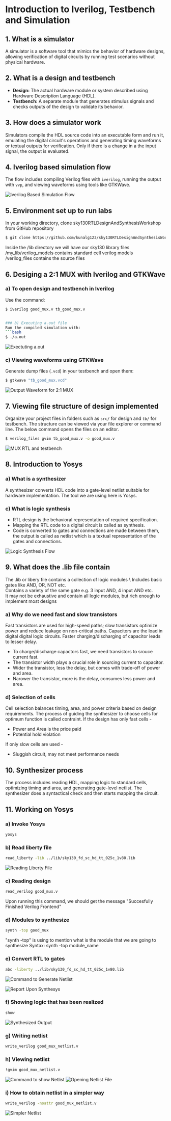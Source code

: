 # Introduction to Iverilog, Testbench and Simulation

## 1. What is a simulator
A simulator is a software tool that mimics the behavior of hardware designs, allowing verification of digital circuits by running test scenarios without physical hardware.

## 2. What is a design and testbench
- **Design:** The actual hardware module or system described using Hardware Description Language (HDL).
- **Testbench:** A separate module that generates stimulus signals and checks outputs of the design to validate its behavior.

## 3. How does a simulator work
Simulators compile the HDL source code into an executable form and run it, emulating the digital circuit's operations and generating timing waveforms or textual outputs for verification. Only if there is a change in a the input signal, the output is evaluated.

## 4. Iverilog based simulation flow
The flow includes compiling Verilog files with `iverilog`, running the output with `vvp`, and viewing waveforms using tools like GTKWave.

![Iverilog Based Simulation Flow](images/iverilog%20simulation%20flow%20.png)

## 5. Environment set up to run labs
In your working directory, clone sky130RTLDesignAndSynthesisWorkshop from GitHub repository 
```bash 
$ git clone https://github.com/kunalg123/sky130RTLDesignAndSynthesisWorkshop.git
```
Inside the /lib directory we will have our sky130 library files \
/my_lib/verilog_models contains standard cell verilog models \
/verilog_files contains the source files

## 6. Desiging a 2:1 MUX with Iverilog and GTKWave

### a) To open design and testbench in Iverilog
Use the command:
```bash
$ iverilog good_mux.v tb_good_mux.v


### b) Executing a.out file
Run the compiled simulation with:
```bash 
$ ./a.out
```
![Exectuting a.out](images/exectuting_goodmux_rtl_and_tb.png)

### c) Viewing waveforms using GTKWave
Generate dump files (`.vcd`) in your testbench and open them:
```bash
$ gtkwave "tb_good_mux.vcd"
```
![Output Waveform for 2:1 MUX](images/good_mux_waveform.png)

## 7. Viewing file structure of design implemented
Organize your project files in folders such as `src/` for design and `tb/` for testbench. The structure can be viewed via your file explorer or command line. The below command opens the files on an editor.
```bash 
$ verilog_files gvim tb_good_mux.v -o good_mux.v
```
![MUX RTL and testbench](images/good_mux_codes.png)


## 8. Introduction to Yosys

### a) What is a synthesizer
A synthesizer converts HDL code into a gate-level netlist suitable for hardware implementation. The tool we are using here is Yosys.

### c) What is logic synthesis
- RTL design is the behavioral representation of required specification.
- Mapping the RTL code to a digital circuit is called as synthesis.
- Code is converted to gates and connections are made between them, the output is called as netlist which is a textual representation of the gates and connections. 

![Logic Synthesis Flow](images/Logic%20Synthesis.png)

## 9. What does the .lib file contain
The .lib or libery file contains a collection of logic modules \ 
Includes basic gates like AND, OR, NOT etc. \
Contains a variety of the same gate e.g. 3 input AND, 4 input AND etc. \
It may not be exhaustive and contain all logic modules, but rich enough to implement most designs

### a) Why do we need fast and slow transistors
Fast transistors are used for high-speed paths; slow transistors optimize power and reduce leakage on non-critical paths.
Capacitors are the load in digital digital logic circuits. Faster charging/discharging of capacitor leads to lesser delay.
- To charge/discharge capactors fast, we need transistors to srouce current fast.
- The transistor width plays a crucial role in sourcing current to capacitor.
- Wider the transistor, less the delay, but comes with trade-off of power and area.
- Narower the transistor, more is the delay, consumes less power and area. 

### d) Selection of cells
Cell selection balances timing, area, and power criteria based on design requirements.
The process of guiding the synthesizer to choose cells for optimum function is called contraint.
If the design has only fast cells - 
- Power and Area is the price paid
- Potential hold violation

If only slow cells are used - 
- Sluggish circuit, may not meet performance needs

## 10. Synthesizer process
The process includes reading HDL, mapping logic to standard cells, optimizing timing and area, and generating gate-level netlist.
The synthesizer does a syntactical check and then starts mapping the circuit.

## 11. Working on Yosys

### a) Invoke Yosys
```bash 
yosys
```


### b) Read liberty file
```bash
read_liberty -lib ../lib/sky130_fd_sc_hd_tt_025c_1v80.lib
```
![Reading Liberty File](images/reading_liberty.png)

### c) Reading design
```bash
read_verilog good_mux.v
```
Upon running this command, we should get the message "Succesfully Finished Verilog Frontend"



### d) Modules to synthesize
```bash
synth -top good_mux
```
"synth -top" is using to mention what is the module that we are going to synthesize
Syntax: synth -top module_name

### e) Convert RTL to gates
```bash
abc -liberty ../lib/sky130_fd_sc_hd_tt_025c_1v80.lib
```
![Command to Generate Netlist](images/command%20to%20genterate%20netlist.png)

![Report Upon Synthesys](images/systhesis%20report1.png)

### f) Showing logic that has been realized
```bash
show
```
![Synthesized Output](images/synthesys%20output.png)

### g) Writing netlist
```bash
write_verilog good_mux_netlist.v
```



### h) Viewing netlist
```bash
!gvim good_mux_netlist.v
```
![Command to show Netlist](images/command%20to%20show%20netlist.png)
![Opening Netlist File](images/Standart%20netlist.png)

### i) How to obtain netlist in a simpler way
```bash 
write_verilog -noattr good_mux_netlist.v
```
![Simpler Netlist](images/better%20netlist.png)

